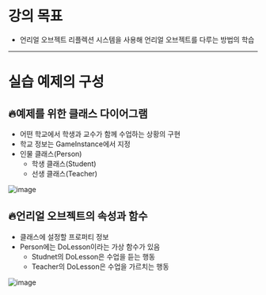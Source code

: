 # 강의 목표
* 언리얼 오브젝트 리플렉션 시스템을 사용해 언리얼 오브젝트를 다루는 방법의 학습

---

# 실습 예제의 구성

## 🔥예제를 위한 클래스 다이어그램
* 어떤 학교에서 학생과 교수가 함께 수업하는 상황의 구현
* 학교 정보는 GameInstance에서 지정
* 인물 클래스(Person)
  * 학생 클래스(Student)
  * 선생 클래스(Teacher)


![image](https://github.com/SunFlower2819/Today-I-learned/assets/130738283/82d3f692-3ca1-4a6b-a25b-719801bc0d86)

## 🔥언리얼 오브젝트의 속성과 함수
* 클래스에 설정할 프로퍼티 정보
* Person에는 DoLesson이라는 가상 함수가 있음
  * Studnet의 DoLesson은 수업을 듣는 행동
  * Teacher의 DoLesson은 수업을 가르치는 행동

![image](https://github.com/SunFlower2819/Today-I-learned/assets/130738283/18ab33c1-7474-4df5-96c5-124688825fe4)
